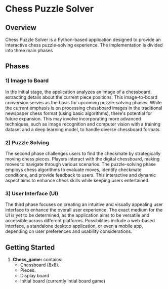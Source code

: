 # Chess Puzzle Solver

## Overview

Chess Puzzle Solver is a Python-based application designed to provide an interactive chess puzzle-solving experience. The implementation is divided into three main phases

## Phases

### 1) Image to Board

In the initial stage, the application analyzes an image of a chessboard, extracting details about the current piece positions. This image-to-board conversion serves as the basis for upcoming puzzle-solving phases. While the current emphasis is on processing chessboard images in the traditional newspaper chess format (using basic algorithms), there's potential for future expansion. This may involve incorporating more advanced techniques, such as image recognition and computer vision with a training dataset and a deep learning model, to handle diverse chessboard formats.

### 2) Puzzle Solving

The second phase challenges users to find the checkmate by strategically moving chess pieces. Players interact with the digital chessboard, making moves to navigate through various scenarios. The puzzle-solving phase employs chess algorithms to evaluate moves, identify checkmate conditions, and provide feedback to users. This interactive and dynamic aspect aims to enhance chess skills while keeping users entertained.

### 3) User Interface (UI)

The third phase focuses on creating an intuitive and visually appealing user interface to enhance the overall user experience. The exact medium for the UI is yet to be determined, as the application aims to be versatile and accessible across different platforms. Possibilities include a web-based interface, a standalone desktop application, or even a mobile app, depending on user preferences and usability considerations.

## Getting Started


1. **Chess_game:**
   contains:
   - Chessboard (8x8).
   - Pieces.
   - Display board
   - Initial board (currently intial board game)
